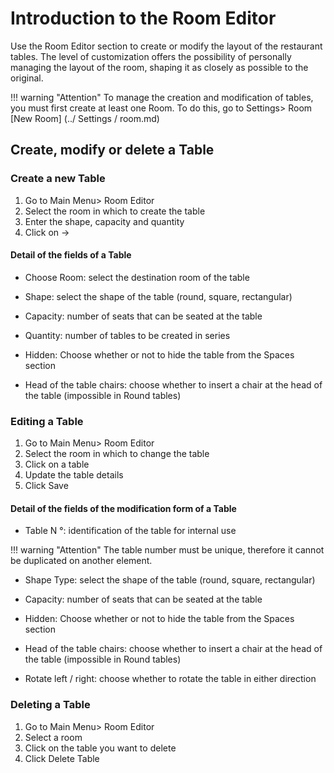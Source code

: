 # Introduction to the Room Editor

Use the Room Editor section to create or modify the layout of the restaurant tables. The level of customization offers the possibility of personally managing the layout of the room, shaping it as closely as possible to the original.

!!! warning "Attention"
    To manage the creation and modification of tables, you must first create at least one Room. To do this, go to Settings> Room [New Room] (../ Settings / room.md)

## Create, modify or delete a Table

### Create a new Table

1. Go to Main Menu> Room Editor
2. Select the room in which to create the table
3. Enter the shape, capacity and quantity
4. Click on ->

#### Detail of the fields of a Table

* Choose Room: select the destination room of the table

* Shape: select the shape of the table (round, square, rectangular)

* Capacity: number of seats that can be seated at the table

* Quantity: number of tables to be created in series

* Hidden: Choose whether or not to hide the table from the Spaces section

* Head of the table chairs: choose whether to insert a chair at the head of the table (impossible in Round tables)

### Editing a Table

1. Go to Main Menu> Room Editor
2. Select the room in which to change the table
3. Click on a table
4. Update the table details
5. Click Save

#### Detail of the fields of the modification form of a Table

* Table N °: identification of the table for internal use

!!! warning "Attention"
    The table number must be unique, therefore it cannot be duplicated on another element.

* Shape Type: select the shape of the table (round, square, rectangular)

* Capacity: number of seats that can be seated at the table

* Hidden: Choose whether or not to hide the table from the Spaces section

* Head of the table chairs: choose whether to insert a chair at the head of the table (impossible in Round tables)

- Rotate left / right: choose whether to rotate the table in either direction

### Deleting a Table

1. Go to Main Menu> Room Editor
2. Select a room
3. Click on the table you want to delete
4. Click Delete Table
